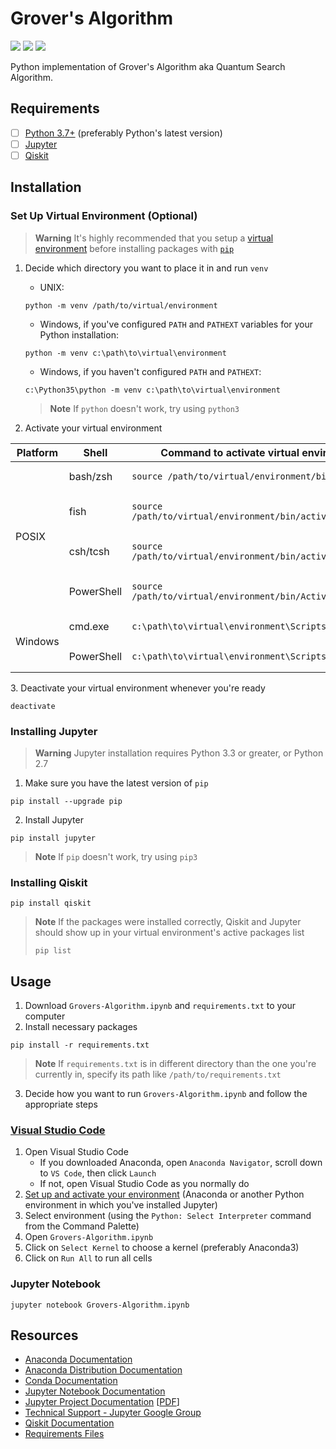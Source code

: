 # Grover's Algorithm
![](https://img.shields.io/static/v1?label=Language&message=Python+3.10.9&logo=python&color=yellow&labelColor=393939&logoColor=white)
![](https://img.shields.io/static/v1?label=Kernel&message=Anaconda3&logo=anaconda&color=39ae39&labelColor=393939&logoColor=white)
![](https://img.shields.io/static/v1?label=IDE&message=Visual+Studio+Code&logo=visual+studio+code&color=blue&labelColor=393939&logoColor=white)

Python implementation of Grover's Algorithm aka Quantum Search Algorithm.

## Requirements
- [ ] [Python 3.7+](https://www.python.org/downloads) (preferably Python's latest version)
- [ ] [Jupyter](https://docs.jupyter.org/en/latest/install/notebook-classic.html)
- [ ] [Qiskit](https://qiskit.org/documentation/getting_started.html)

## Installation
### Set Up Virtual Environment (Optional)
> **Warning**
> It's highly recommended that you setup a [virtual environment](https://docs.python.org/3.10/tutorial/venv.html) before installing packages with [`pip`](https://pip.pypa.io/en/stable/installation)
1. Decide which directory you want to place it in and run `venv`
      * UNIX:
      ```
      python -m venv /path/to/virtual/environment
      ```
      * Windows, if you've configured `PATH` and `PATHEXT` variables for your Python installation:
      ```
      python -m venv c:\path\to\virtual\environment
      ```
      * Windows, if you haven't configured `PATH` and `PATHEXT`:
      ```
      c:\Python35\python -m venv c:\path\to\virtual\environment
      ```
      > **Note**
      > If `python` doesn't work, try using `python3`

2. Activate your virtual environment
<table>
<thead>
<tr><th>Platform</th>
<th>Shell</th>
<th>Command to activate virtual environment</th>
</tr>
</thead>
<tbody>
<tr><td rowspan="4">POSIX</td>
<td>bash/zsh</td>
<td>

```
source /path/to/virtual/environment/bin/activate
```
</td>
</tr>
<tr><td>fish</td>
<td>

```
source /path/to/virtual/environment/bin/activate.fish
```
</td>
</tr>
<tr><td>csh/tcsh</td>
<td>

```
source /path/to/virtual/environment/bin/activate.csh
```
</td>
</tr>
<tr><td>PowerShell</td>
<td>

```
source /path/to/virtual/environment/bin/Activate.ps1
```
</td>
</tr>
<tr><td rowspan="2">Windows</td>
<td>cmd.exe</td>
<td>

```
c:\path\to\virtual\environment\Scripts\activate.bat
```
</td>
</tr>
<tr><td>PowerShell</td>
<td>

```
c:\path\to\virtual\environment\Scripts\Activate.ps1
```
</td>
</tr>
</tbody>
</table>
3. Deactivate your virtual environment whenever you're ready

```
deactivate
```

### Installing Jupyter
> **Warning**
> Jupyter installation requires Python 3.3 or greater, or Python 2.7
1. Make sure you have the latest version of `pip`
```
pip install --upgrade pip
```
2. Install Jupyter
```
pip install jupyter
```

> **Note**
> If `pip` doesn't work, try using `pip3`

### Installing Qiskit
```
pip install qiskit
```

> **Note**
> If the packages were installed correctly, Qiskit and Jupyter should show up in your virtual environment's active packages list
> ```
> pip list
> ```

## Usage
1. Download `Grovers-Algorithm.ipynb` and `requirements.txt` to your computer
2. Install necessary packages
```
pip install -r requirements.txt
```
> **Note**
> If `requirements.txt` is in different directory than the one you're currently in, specify its path like `/path/to/requirements.txt`
3. Decide how you want to run `Grovers-Algorithm.ipynb` and follow the appropriate steps

### [Visual Studio Code](https://code.visualstudio.com/docs/datascience/jupyter-notebooks)
1. Open Visual Studio Code
    * If you downloaded Anaconda, open `Anaconda Navigator`, scroll down to `VS Code`, then click `Launch`
    * If not, open Visual Studio Code as you normally do
2. [Set up and activate your environment](https://py-vscode.readthedocs.io/en/latest/files/venv.html) (Anaconda or another Python environment in which you've installed Jupyter)
3. Select environment (using the `Python: Select Interpreter` command from the Command Palette)
4. Open `Grovers-Algorithm.ipynb`
5. Click on `Select Kernel` to choose a kernel (preferably Anaconda3)
6. Click on `Run All` to run all cells

### Jupyter Notebook
```
jupyter notebook Grovers-Algorithm.ipynb
```

## Resources
* [Anaconda Documentation](https://docs.anaconda.com)
* [Anaconda Distribution Documentation](https://docs.continuum.io/free/anaconda)
* [Conda Documentation](https://docs.conda.io/en/latest)
* [Jupyter Notebook Documentation](https://jupyter-notebook.readthedocs.io/en/latest)
* [Jupyter Project Documentation](https://docs.jupyter.org/en/latest/index.html) [[PDF](https://buildmedia.readthedocs.org/media/pdf/jupyter/latest/jupyter.pdf)]
* [Technical Support - Jupyter Google Group](https://discourse.jupyter.org)
* [Qiskit Documentation](https://qiskit.org/documentation/index.html)
* [Requirements Files](https://pip.pypa.io/en/latest/user_guide/#requirements-files)
